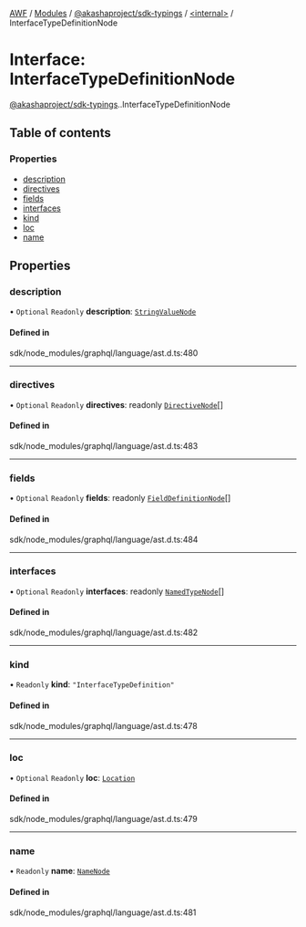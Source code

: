 [AWF](../README.md) / [Modules](../modules.md) / [@akashaproject/sdk-typings](../modules/akashaproject_sdk_typings.md) / [<internal\>](../modules/akashaproject_sdk_typings._internal_.md) / InterfaceTypeDefinitionNode

# Interface: InterfaceTypeDefinitionNode

[@akashaproject/sdk-typings](../modules/akashaproject_sdk_typings.md).[<internal>](../modules/akashaproject_sdk_typings._internal_.md).InterfaceTypeDefinitionNode

## Table of contents

### Properties

- [description](akashaproject_sdk_typings._internal_.InterfaceTypeDefinitionNode.md#description)
- [directives](akashaproject_sdk_typings._internal_.InterfaceTypeDefinitionNode.md#directives)
- [fields](akashaproject_sdk_typings._internal_.InterfaceTypeDefinitionNode.md#fields)
- [interfaces](akashaproject_sdk_typings._internal_.InterfaceTypeDefinitionNode.md#interfaces)
- [kind](akashaproject_sdk_typings._internal_.InterfaceTypeDefinitionNode.md#kind)
- [loc](akashaproject_sdk_typings._internal_.InterfaceTypeDefinitionNode.md#loc)
- [name](akashaproject_sdk_typings._internal_.InterfaceTypeDefinitionNode.md#name)

## Properties

### description

• `Optional` `Readonly` **description**: [`StringValueNode`](akashaproject_sdk_typings._internal_.StringValueNode.md)

#### Defined in

sdk/node_modules/graphql/language/ast.d.ts:480

___

### directives

• `Optional` `Readonly` **directives**: readonly [`DirectiveNode`](akashaproject_sdk_typings._internal_.DirectiveNode.md)[]

#### Defined in

sdk/node_modules/graphql/language/ast.d.ts:483

___

### fields

• `Optional` `Readonly` **fields**: readonly [`FieldDefinitionNode`](akashaproject_sdk_typings._internal_.FieldDefinitionNode.md)[]

#### Defined in

sdk/node_modules/graphql/language/ast.d.ts:484

___

### interfaces

• `Optional` `Readonly` **interfaces**: readonly [`NamedTypeNode`](akashaproject_sdk_typings._internal_.NamedTypeNode.md)[]

#### Defined in

sdk/node_modules/graphql/language/ast.d.ts:482

___

### kind

• `Readonly` **kind**: ``"InterfaceTypeDefinition"``

#### Defined in

sdk/node_modules/graphql/language/ast.d.ts:478

___

### loc

• `Optional` `Readonly` **loc**: [`Location`](../classes/akashaproject_sdk_typings._internal_.Location.md)

#### Defined in

sdk/node_modules/graphql/language/ast.d.ts:479

___

### name

• `Readonly` **name**: [`NameNode`](akashaproject_sdk_typings._internal_.NameNode.md)

#### Defined in

sdk/node_modules/graphql/language/ast.d.ts:481
